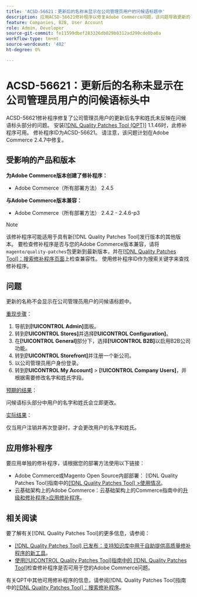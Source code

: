 ```yaml
---
title: 'ACSD-56621：更新后的名称未显示在公司管理员用户的问候语标题中'
description: 应用ACSD-56621修补程序以修复Adobe Commerce问题，该问题导致更新的公司管理员用户的名字和姓氏未反映在问候语标头部分。
feature: Companies, B2B, User Account
role: Admin, Developer
source-git-commit: fe11599dbef283326db029b0312ad290cde0ba0a
workflow-type: tm+mt
source-wordcount: '402'
ht-degree: 0%

---
```


# ACSD-56621：更新后的名称未显示在公司管理员用户的问候语标头中

ACSD-56621修补程序修复了公司管理员用户的更新后名字和姓氏未反映在问候语标头部分的问题。 安装[[!DNL Quality Patches Tool (QPT)]](https://experienceleague.adobe.com/en/docs/commerce-knowledge-base/kb/announcements/commerce-announcements/magento-quality-patches-released-new-tool-to-self-serve-quality-patches) 1.1.46时，此修补程序可用。 修补程序ID为ACSD-56621。 请注意，该问题计划在Adobe Commerce 2.4.7中修复。

## 受影响的产品和版本

**为Adobe Commerce版本创建了修补程序：**

* Adobe Commerce（所有部署方法） 2.4.5

**与Adobe Commerce版本兼容：**

* Adobe Commerce（所有部署方法） 2.4.2 - 2.4.6-p3

>[!NOTE]
>
>该修补程序可能适用于具有新[!DNL Quality Patches Tool]发行版本的其他版本。 要检查修补程序是否与您的Adobe Commerce版本兼容，请将`magento/quality-patches`包更新到最新版本，并在[[!DNL Quality Patches Tool]：搜索修补程序页面](https://experienceleague.adobe.com/tools/commerce-quality-patches/index.html)上检查兼容性。 使用修补程序ID作为搜索关键字来查找修补程序。

## 问题

更新的名称不会显示在公司管理员用户的问候语标题中。

<u>重现步骤</u>：

1. 导航到&#x200B;**[!UICONTROL Admin]**&#x200B;面板。
1. 转到&#x200B;**[!UICONTROL Stores]**&#x200B;并选择&#x200B;**[!UICONTROL Configuration]**。
1. 在&#x200B;**[!UICONTROL General]**&#x200B;部分下，选择&#x200B;**[!UICONTROL B2B]**&#x200B;以启用B2B公司功能。
1. 转到&#x200B;**[!UICONTROL Storefront]**&#x200B;并注册一个新公司。
1. 以公司管理员用户身份登录。
1. 转到&#x200B;**[!UICONTROL My Account]** > **[!UICONTROL Company Users]**，并根据需要修改名字和姓氏字段。

<u>预期的结果</u>：

问候语标头部分中用户的名字和姓氏会立即更改。

<u>实际结果</u>：

仅当用户注销并再次登录时，才会更改用户的名字和姓氏。

## 应用修补程序

要应用单独的修补程序，请根据您的部署方法使用以下链接：

* Adobe Commerce或Magento Open Source内部部署： [!DNL Quality Patches Tool]指南中的[[!DNL Quality Patches Tool] >使用情况](/help/tools/quality-patches-tool/usage.md)。
* 云基础架构上的Adobe Commerce：云基础架构上的Commerce指南中的[升级和修补程序>应用修补程序](https://experienceleague.adobe.com/docs/commerce-cloud-service/user-guide/develop/upgrade/apply-patches.html)。

## 相关阅读

要了解有关[!DNL Quality Patches Tool]的更多信息，请参阅：

* [[!DNL Quality Patches Tool] 已发布：支持知识库中用于自助提供高质量修补程序的新工具](https://experienceleague.adobe.com/en/docs/commerce-knowledge-base/kb/announcements/commerce-announcements/magento-quality-patches-released-new-tool-to-self-serve-quality-patches)。
* [使用[!UICONTROL Quality Patches Tool]指南中的 [!DNL Quality Patches Tool]](/help/tools/quality-patches-tool/patches-available-in-qpt/check-patch-for-magento-issue-with-magento-quality-patches.md)检查修补程序是否可用于您的Adobe Commerce问题。


有关QPT中其他可用修补程序的信息，请参阅[!DNL Quality Patches Tool]指南中的[[!DNL Quality Patches Tool]：搜索修补程序](https://experienceleague.adobe.com/tools/commerce-quality-patches/index.html)。
